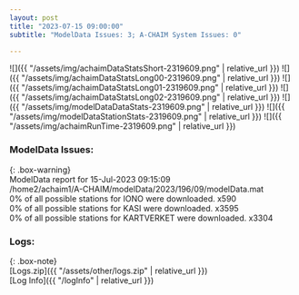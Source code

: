 ```yaml
---
layout: post
title: "2023-07-15 09:00:00"
subtitle: "ModelData Issues: 3; A-CHAIM System Issues: 0"

---
```


![]({{ "/assets/img/achaimDataStatsShort-2319609.png" | relative_url }})
![]({{ "/assets/img/achaimDataStatsLong00-2319609.png" | relative_url }})
![]({{ "/assets/img/achaimDataStatsLong01-2319609.png" | relative_url }})
![]({{ "/assets/img/achaimDataStatsLong02-2319609.png" | relative_url }})
![]({{ "/assets/img/modelDataDataStats-2319609.png" | relative_url }})
![]({{ "/assets/img/modelDataStationStats-2319609.png" | relative_url }})
![]({{ "/assets/img/achaimRunTime-2319609.png" | relative_url }})


### ModelData Issues:  
  
{: .box-warning}  
 ModelData report for 15-Jul-2023 09:15:09   
 /home2/achaim1/A-CHAIM/modelData/2023/196/09/modelData.mat   
 0% of all possible stations for IONO were downloaded. x590   
 0% of all possible stations for KASI were downloaded. x3595   
 0% of all possible stations for KARTVERKET were downloaded. x3304   
  


### Logs:  
  
{: .box-note}  
[Logs.zip]({{ "/assets/other/logs.zip" | relative_url }})  
[Log Info]({{ "/logInfo" | relative_url }})  
